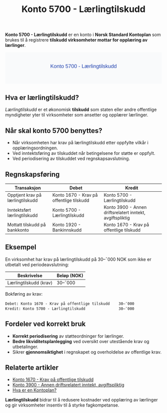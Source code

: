 ﻿---
title: "Konto 5700 - Lærlingtilskudd"
seoTitle: "5700-laerlingtilskudd"
description: '**Konto 5700 - Lærlingtilskudd** er en konto i **Norsk Standard Kontoplan** som brukes til å registrere **tilskudd virksomheter mottar for opplæring av lærl...'
---

**Konto 5700 - Lærlingtilskudd** er en konto i **Norsk Standard Kontoplan** som brukes til å registrere **tilskudd virksomheter mottar for opplæring av lærlinger**.

![Illustrasjon av konto 5700 Lærlingtilskudd](5700-laerlingtilskudd-image.svg)

## Hva er lærlingtilskudd?

*Lærlingtilskudd* er et økonomisk **tilskudd** som staten eller andre offentlige myndigheter yter til virksomheter som ansetter og opplærer lærlinger.

## Når skal konto 5700 benyttes?

* Når virksomheten har krav på lærlingtilskudd etter oppfylte vilkår i opplæringsordningen.
* Ved inntektsføring av tilskuddet når betingelsene for støtte er oppfylt.
* Ved periodisering av tilskuddet ved regnskapsavslutning.

## Regnskapsføring

| Transaksjon                          | Debet                                   | Kredit                                 |
|--------------------------------------|-----------------------------------------|----------------------------------------|
| Opptjent krav på lærlingtilskudd     | Konto 1670 - Krav på offentlige tilskudd| Konto 5700 - Lærlingtilskudd           |
| Inntektsført lærlingtilskudd         | Konto 5700 - Lærlingtilskudd           | Konto 3900 - Annen driftsrelatert inntekt, avgiftspliktig |
| Mottatt tilskudd på bankkonto        | Konto 1920 - Bankinnskudd               | Konto 1670 - Krav på offentlige tilskudd|

## Eksempel

En virksomhet har krav på lærlingtilskudd på 30–¯000 NOK som ikke er utbetalt ved periodeavslutning:

| Beskrivelse                | Beløp (NOK) |
|----------------------------|-------------|
| Lærlingtilskudd (krav)     | 30–¯000      |

Bokføring av krav:

```plaintext
Debet: Konto 1670 - Krav på offentlige tilskudd    30–¯000
Kredit: Konto 5700 - Lærlingtilskudd               30–¯000
```

## Fordeler ved korrekt bruk

* **Korrekt periodisering** av støtteordninger for lærlinger.
* **Bedre likviditetsplanlegging** ved oversikt over utestående krav og utbetalinger.
* Sikrer **gjennomsiktighet** i regnskapet og overholdelse av offentlige krav.

## Relaterte artikler

* [Konto 1670 - Krav på offentlige tilskudd](/blogs/kontoplan/1670-krav-pa-offentlige-tilskudd "Konto 1670 - Krav på offentlige tilskudd")
* [Konto 3900 - Annen driftsrelatert inntekt, avgiftspliktig](/blogs/kontoplan/3900-annen-driftsrelatert-inntekt-avgiftspliktig "Konto 3900 - Annen driftsrelatert inntekt, avgiftspliktig")
* [Hva er en Kontoplan?](/blogs/regnskap/hva-er-kontoplan "Hva er en Kontoplan? Komplett Guide til Kontoplaner i Norsk Regnskap")

**Lærlingtilskudd** bidrar til å redusere kostnader ved opplæring av lærlinger og gir virksomheter insentiv til å styrke fagkompetanse.






